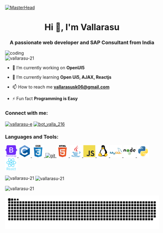 [![MasterHead](https://user-images.githubusercontent.com/109351602/202650321-7f4da361-f98f-4345-8df4-adf352a11322.gif)](https://vallarasu-21.io)
<h1 align="center">Hi 👋, I'm Vallarasu</h1>
<h3 align="center">A passionate web developer and SAP Consultant from India</h3>
<img align="right" alt="coding" width="550px" src="https://img.freepik.com/premium-photo/designer-working-desktop-computer-home-office-background-illustration-generative-ai_159242-23785.jpg">

<p align="left"> <img src="https://komarev.com/ghpvc/?username=vallarasu-21&label=Profile%20views&color=0e75b6&style=flat" alt="vallarasu-21" /> </p>

- 🔭 I’m currently working on **OpenUI5**

- 🌱 I’m currently learning **Open Ui5, AJAX, Reactjs**

- 📫 How to reach me **vallarasusk06@gmail.com**

- ⚡ Fun fact **Programming is Easy**

<h3 align="left">Connect with me:</h3>
<p align="left">
<a href="https://linkedin.com/in/vallarasu-e" target="blank"><img align="center" src="https://raw.githubusercontent.com/rahuldkjain/github-profile-readme-generator/master/src/images/icons/Social/linked-in-alt.svg" alt="vallarasu-e" height="30" width="40" /></a>
<a href="https://instagram.com/bot_valla_216" target="blank"><img align="center" src="https://raw.githubusercontent.com/rahuldkjain/github-profile-readme-generator/master/src/images/icons/Social/instagram.svg" alt="bot_valla_216" height="30" width="40" /></a>
</p>

<h3 align="left">Languages and Tools:</h3>
<p align="left"> <a href="https://getbootstrap.com" target="_blank" rel="noreferrer"> <img src="https://raw.githubusercontent.com/devicons/devicon/master/icons/bootstrap/bootstrap-plain-wordmark.svg" alt="bootstrap" width="40" height="40"/> </a> <a href="https://www.cprogramming.com/" target="_blank" rel="noreferrer"> <img src="https://raw.githubusercontent.com/devicons/devicon/master/icons/c/c-original.svg" alt="c" width="40" height="40"/> </a> <a href="https://www.w3schools.com/css/" target="_blank" rel="noreferrer"> <img src="https://raw.githubusercontent.com/devicons/devicon/master/icons/css3/css3-original-wordmark.svg" alt="css3" width="40" height="40"/> </a> <a href="https://git-scm.com/" target="_blank" rel="noreferrer"> <img src="https://www.vectorlogo.zone/logos/git-scm/git-scm-icon.svg" alt="git" width="40" height="40"/> </a> <a href="https://www.w3.org/html/" target="_blank" rel="noreferrer"> <img src="https://raw.githubusercontent.com/devicons/devicon/master/icons/html5/html5-original-wordmark.svg" alt="html5" width="40" height="40"/> </a> <a href="https://www.java.com" target="_blank" rel="noreferrer"> <img src="https://raw.githubusercontent.com/devicons/devicon/master/icons/java/java-original.svg" alt="java" width="40" height="40"/> </a> <a href="https://developer.mozilla.org/en-US/docs/Web/JavaScript" target="_blank" rel="noreferrer"> <img src="https://raw.githubusercontent.com/devicons/devicon/master/icons/javascript/javascript-original.svg" alt="javascript" width="40" height="40"/> </a> <a href="https://www.linux.org/" target="_blank" rel="noreferrer"> <img src="https://raw.githubusercontent.com/devicons/devicon/master/icons/linux/linux-original.svg" alt="linux" width="40" height="40"/> </a> <a href="https://www.mysql.com/" target="_blank" rel="noreferrer"> <img src="https://raw.githubusercontent.com/devicons/devicon/master/icons/mysql/mysql-original-wordmark.svg" alt="mysql" width="40" height="40"/> </a> <a href="https://nodejs.org" target="_blank" rel="noreferrer"> <img src="https://raw.githubusercontent.com/devicons/devicon/master/icons/nodejs/nodejs-original-wordmark.svg" alt="nodejs" width="40" height="40"/> </a> <a href="https://www.python.org" target="_blank" rel="noreferrer"> <img src="https://raw.githubusercontent.com/devicons/devicon/master/icons/python/python-original.svg" alt="python" width="40" height="40"/> </a> <a href="https://reactjs.org/" target="_blank" rel="noreferrer"> <img src="https://raw.githubusercontent.com/devicons/devicon/master/icons/react/react-original-wordmark.svg" alt="react" width="40" height="40"/> </a> </p>

<p><img align="left" src="https://github-readme-stats.vercel.app/api/top-langs?username=vallarasu-21&show_icons=true&locale=en&layout=compact" alt="vallarasu-21" /></p>

<p>&nbsp;<img align="center" src="https://github-readme-stats.vercel.app/api?username=vallarasu-21&show_icons=true&locale=en" alt="vallarasu-21" /></p>

<p><img align="center" src="https://github-readme-streak-stats.herokuapp.com/?user=vallarasu-21" alt="vallarasu-21" /></p>

<p align="center">
  <picture>
  <source media="(prefers-color-scheme: dark)" srcset="https://raw.githubusercontent.com/Vallarasu-21/Vallarasu-21/output/github-snake-dark.svg" />
  <source media="(prefers-color-scheme: light)" srcset="https://raw.githubusercontent.com/Vallarasu-21/Vallarasu-21/output/github-snake.svg" />
  <img alt="github-snake" src="https://raw.githubusercontent.com/Vallarasu-21/Vallarasu-21/output/github-snake.svg" />
</picture>
</p>
